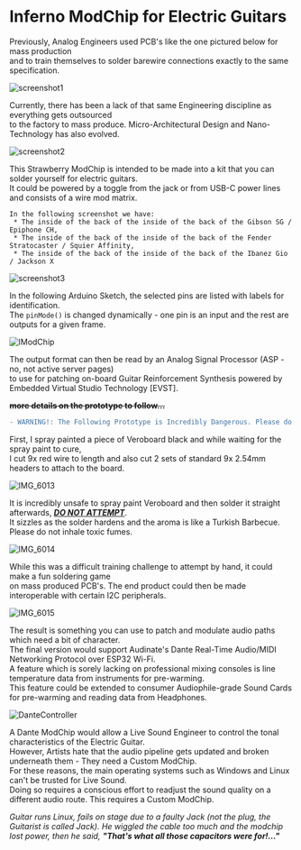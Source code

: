 # Inferno ModChip for Electric Guitars

Previously, Analog Engineers used PCB's like the one pictured below for mass production \
and to train themselves to solder barewire connections exactly to the same specification.

![screenshot1](https://github.com/TheMindVirus/arduino-stuff/blob/main/InfernoModchip/screenshot1.png)

Currently, there has been a lack of that same Engineering discipline as everything gets outsourced \
to the factory to mass produce. Micro-Architectural Design and Nano-Technology has also evolved.

![screenshot2](https://github.com/TheMindVirus/arduino-stuff/blob/main/InfernoModchip/screenshot2.png)

This Strawberry ModChip is intended to be made into a kit that you can solder yourself for electric guitars. \
It could be powered by a toggle from the jack or from USB-C power lines and consists of a wire mod matrix.

```
In the following screenshot we have:
 * The inside of the back of the inside of the back of the Gibson SG / Epiphone CH,
 * The inside of the back of the inside of the back of the Fender Stratocaster / Squier Affinity,
 * The inside of the back of the inside of the back of the Ibanez Gio / Jackson X
```

![screenshot3](https://github.com/TheMindVirus/arduino-stuff/blob/main/InfernoModchip/screenshot3.png)

In the following Arduino Sketch, the selected pins are listed with labels for identification. \
The `pinMode()` is changed dynamically - one pin is an input and the rest are outputs for a given frame.

![IModChip](https://github.com/TheMindVirus/arduino-stuff/blob/main/InfernoModchip/IModChip.png)

The output format can then be read by an Analog Signal Processor (ASP - no, not active server pages) \
to use for patching on-board Guitar Reinforcement Synthesis powered by Embedded Virtual Studio Technology [EVST].

~~**__more details on the prototype to follow...__**~~

```diff
- WARNING!: The Following Prototype is Incredibly Dangerous. Please do not try it this way at home!
```

First, I spray painted a piece of Veroboard black and while waiting for the spray paint to cure, \
I cut 9x red wire to length and also cut 2 sets of standard 9x 2.54mm headers to attach to the board.

![IMG_6013](https://github.com/TheMindVirus/arduino-stuff/blob/main/InfernoModchip/IMG_6013.jpg)

It is incredibly unsafe to spray paint Veroboard and then solder it straight afterwards, <i><b><u>DO NOT ATTEMPT</u></b></i>. \
It sizzles as the solder hardens and the aroma is like a Turkish Barbecue. Please do not inhale toxic fumes.

![IMG_6014](https://github.com/TheMindVirus/arduino-stuff/blob/main/InfernoModchip/IMG_6014.jpg)

While this was a difficult training challenge to attempt by hand, it could make a fun soldering game \
on mass produced PCB's. The end product could then be made interoperable with certain I2C peripherals.

![IMG_6015](https://github.com/TheMindVirus/arduino-stuff/blob/main/InfernoModchip/IMG_6015.jpg)

The result is something you can use to patch and modulate audio paths which need a bit of character. \
The final version would support Audinate's Dante Real-Time Audio/MIDI Networking Protocol over ESP32 Wi-Fi. \
A feature which is sorely lacking on professional mixing consoles is line temperature data from instruments for pre-warming. \
This feature could be extended to consumer Audiophile-grade Sound Cards for pre-warming and reading data from Headphones.

![DanteController](https://github.com/TheMindVirus/arduino-stuff/blob/main/InfernoModchip/DanteController.png)

A Dante ModChip would allow a Live Sound Engineer to control the tonal characteristics of the Electric Guitar. \
However, Artists hate that the audio pipeline gets updated and broken underneath them - They need a Custom ModChip. \
For these reasons, the main operating systems such as Windows and Linux can't be trusted for Live Sound. \
Doing so requires a conscious effort to readjust the sound quality on a different audio route. This requires a Custom ModChip.

<i>Guitar runs Linux, fails on stage due to a faulty Jack (not the plug, the Guitarist is called Jack).</i>
<i>He wiggled the cable too much and the modchip lost power, then he said,</i>
<i><b>"That's what all those capacitors were for!..."</b></i>
